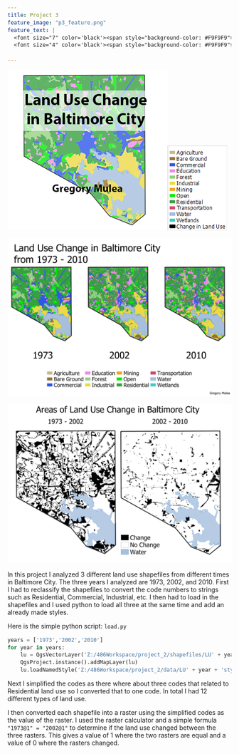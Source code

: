 ```yaml
---
title: Project 3
feature_image: "p3_feature.png"
feature_text: |
  <font size="7" color='black'><span style="background-color: #F9F9F9"> Change in Baltimore City Land Use </span></font><br>
  <font size="4" color='black'><span style="background-color: #F9F9F9"> From 1973 - 2010 </span></font>
  
---
```


![Land Use Change](LU.gif)![Legend](legend3.png)

![](lUChange.png)

![](Change.png)

In this project I analyzed 3 different land use shapefiles from different times in Baltimore City.  The three years I analyzed are 1973, 2002, and 2010.  First I had to reclassify the shapefiles to convert the code numbers to strings such as Residential, Commercial, Industrial, etc.  I then had to load in the shapefiles and I used python to load all three at the same time and add an already made styles.

Here is the simple python script: `load.py`
```python
years = ['1973','2002','2010']
for year in years:
    lu = QgsVectorLayer('Z:/486Workspace/project_2/shapefiles/LU' + year + '.shp', 'LU' + year, 'ogr')
    QgsProject.instance().addMapLayer(lu)
    lu.loadNamedStyle('Z:/486Workspace/project_2/data/LU' + year + 'style.qml')
```

Next I simplified the codes as there where about three codes that related to Residential land use so I converted that to one code.  In total I had 12 different types of land use.

I then converted each shapefile into a raster using the simplified codes as the value of the raster.  I used the raster calculator and a simple formula `"1973@1" = "2002@1"` to determine if the land use changed between the three rasters.  This gives a value of 1 where the two rasters are equal and a value of 0 where the rasters changed.
